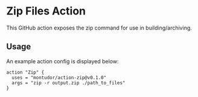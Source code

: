 # Zip Files Action

This GitHub action exposes the zip command for use in building/archiving.

## Usage

An example action config is displayed below:

```
action "Zip" {
  uses = "montudor/action-zip@v0.1.0"
  args = "zip -r output.zip ./path_to_files"
}
```
